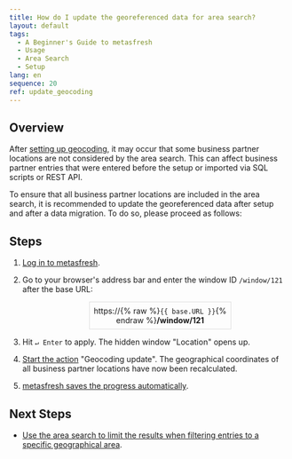 ```yaml
---
title: How do I update the georeferenced data for area search?
layout: default
tags:
  - A Beginner's Guide to metasfresh
  - Usage
  - Area Search
  - Setup
lang: en
sequence: 20
ref: update_geocoding
---
```


## Overview
After [setting up geocoding](Setup_geocoding_service), it may occur that some business partner locations are not considered by the area search. This can affect business partner entries that were entered before the setup or imported via SQL scripts or REST API.

To ensure that all business partner locations are included in the area search, it is recommended to update the georeferenced data after setup and after a data migration. To do so, please proceed as follows:

## Steps
1. [Log in to metasfresh](Login).
1. Go to your browser's address bar and enter the window ID `/window/121` after the base URL:

   <p style="margin-left:25%; width:50%; border:1px; border-style:solid; border-color:#dddddd; padding:0.5em; text-align:center;">https://{% raw %}<code>{{ base.URL }}</code>{% endraw %}<strong>/window/121</strong></p>

1. Hit `↵ Enter` to apply. The hidden window "Location" opens up.
1. [Start the action](StartAction#actions-menu) "Geocoding update". The geographical coordinates of all business partner locations have now been recalculated.
1. [metasfresh saves the progress automatically](Saveindicator).

## Next Steps
- [Use the area search to limit the results when filtering entries to a specific geographical area](Area_search_geocoding).
